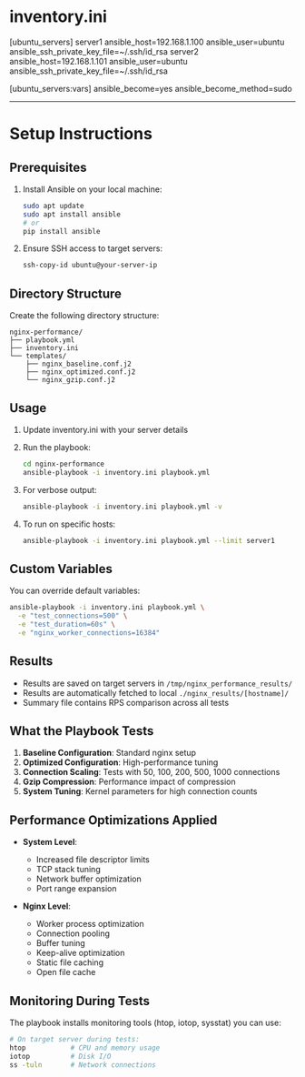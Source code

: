 # inventory.ini
[ubuntu_servers]
server1 ansible_host=192.168.1.100 ansible_user=ubuntu ansible_ssh_private_key_file=~/.ssh/id_rsa
server2 ansible_host=192.168.1.101 ansible_user=ubuntu ansible_ssh_private_key_file=~/.ssh/id_rsa

[ubuntu_servers:vars]
ansible_become=yes
ansible_become_method=sudo

---

# Setup Instructions

## Prerequisites
1. Install Ansible on your local machine:
   ```bash
   sudo apt update
   sudo apt install ansible
   # or
   pip install ansible
   ```

2. Ensure SSH access to target servers:
   ```bash
   ssh-copy-id ubuntu@your-server-ip
   ```

## Directory Structure
Create the following directory structure:
```
nginx-performance/
├── playbook.yml
├── inventory.ini
└── templates/
    ├── nginx_baseline.conf.j2
    ├── nginx_optimized.conf.j2
    └── nginx_gzip.conf.j2
```

## Usage

1. Update inventory.ini with your server details
2. Run the playbook:
   ```bash
   cd nginx-performance
   ansible-playbook -i inventory.ini playbook.yml
   ```

3. For verbose output:
   ```bash
   ansible-playbook -i inventory.ini playbook.yml -v
   ```

4. To run on specific hosts:
   ```bash
   ansible-playbook -i inventory.ini playbook.yml --limit server1
   ```

## Custom Variables
You can override default variables:
```bash
ansible-playbook -i inventory.ini playbook.yml \
  -e "test_connections=500" \
  -e "test_duration=60s" \
  -e "nginx_worker_connections=16384"
```

## Results
- Results are saved on target servers in `/tmp/nginx_performance_results/`
- Results are automatically fetched to local `./nginx_results/[hostname]/`
- Summary file contains RPS comparison across all tests

## What the Playbook Tests
1. **Baseline Configuration**: Standard nginx setup
2. **Optimized Configuration**: High-performance tuning
3. **Connection Scaling**: Tests with 50, 100, 200, 500, 1000 connections
4. **Gzip Compression**: Performance impact of compression
5. **System Tuning**: Kernel parameters for high connection counts

## Performance Optimizations Applied
- **System Level**:
    - Increased file descriptor limits
    - TCP stack tuning
    - Network buffer optimization
    - Port range expansion

- **Nginx Level**:
    - Worker process optimization
    - Connection pooling
    - Buffer tuning
    - Keep-alive optimization
    - Static file caching
    - Open file cache

## Monitoring During Tests
The playbook installs monitoring tools (htop, iotop, sysstat) you can use:
```bash
# On target server during tests:
htop           # CPU and memory usage
iotop          # Disk I/O
ss -tuln       # Network connections